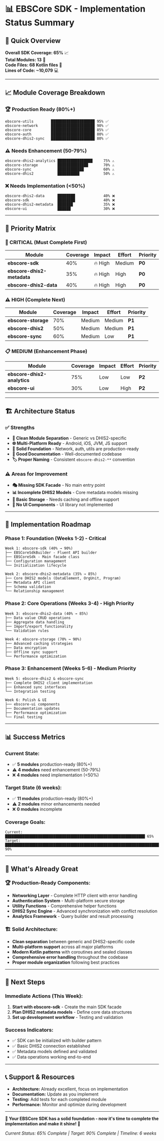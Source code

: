 # 📊 EBSCore SDK - Implementation Status Summary

## 🎯 **Quick Overview**

**Overall SDK Coverage: 65%** 📈  
**Total Modules: 13** 🧩  
**Code Files: 68 Kotlin files** 📝  
**Lines of Code: ~10,079** 💻  

---

## 📈 **Module Coverage Breakdown**

### **🏆 Production Ready (80%+)**
```
ebscore-utils        ████████████████████ 95% ✅
ebscore-network      ████████████████████ 90% ✅
ebscore-core         ████████████████████ 85% ✅
ebscore-auth         ████████████████████ 80% ✅
ebscore-dhis2-sync   ████████████████████ 80% ✅
```

### **⚠️ Needs Enhancement (50-79%)**
```
ebscore-dhis2-analytics ████████████████     75% ⚠️
ebscore-storage         ██████████████       70% ⚠️
ebscore-sync            ████████████         60% ⚠️
ebscore-dhis2           ██████████           50% ⚠️
```

### **❌ Needs Implementation (<50%)**
```
ebscore-dhis2-data      ████████             40% ❌
ebscore-sdk             ████████             40% ❌
ebscore-dhis2-metadata  ███████              35% ❌
ebscore-ui              ██████               30% ❌
```

---

## 🎯 **Priority Matrix**

### **🚨 CRITICAL (Must Complete First)**
| Module | Coverage | Impact | Effort | Priority |
|--------|----------|--------|--------|----------|
| **ebscore-sdk** | 40% | 🔥 High | Medium | **P0** |
| **ebscore-dhis2-metadata** | 35% | 🔥 High | High | **P0** |
| **ebscore-dhis2-data** | 40% | 🔥 High | High | **P0** |

### **⚠️ HIGH (Complete Next)**
| Module | Coverage | Impact | Effort | Priority |
|--------|----------|--------|--------|----------|
| **ebscore-storage** | 70% | Medium | Medium | **P1** |
| **ebscore-dhis2** | 50% | Medium | Medium | **P1** |
| **ebscore-sync** | 60% | Medium | Low | **P1** |

### **📋 MEDIUM (Enhancement Phase)**
| Module | Coverage | Impact | Effort | Priority |
|--------|----------|--------|--------|----------|
| **ebscore-dhis2-analytics** | 75% | Low | Low | **P2** |
| **ebscore-ui** | 30% | Low | High | **P2** |

---

## 🏗️ **Architecture Status**

### **✅ Strengths**
- **🎯 Clean Module Separation** - Generic vs DHIS2-specific
- **🌐 Multi-Platform Ready** - Android, iOS, JVM, JS support
- **🔧 Solid Foundation** - Network, auth, utils are production-ready
- **📝 Good Documentation** - Well-documented codebase
- **🏷️ Proper Naming** - Consistent `ebscore-dhis2-**` convention

### **⚠️ Areas for Improvement**
- **🎭 Missing SDK Facade** - No main entry point
- **📊 Incomplete DHIS2 Models** - Core metadata models missing
- **💾 Basic Storage** - Needs caching and offline support
- **🎨 No UI Components** - UI library not implemented

---

## 🚀 **Implementation Roadmap**

### **Phase 1: Foundation (Weeks 1-2) - Critical**
```
Week 1: ebscore-sdk (40% → 90%)
├── EBSCoreSdkBuilder - Fluent API builder
├── EBSCoreSdk - Main facade class
├── Configuration management
└── Initialization lifecycle

Week 2: ebscore-dhis2-metadata (35% → 85%)
├── Core DHIS2 models (DataElement, OrgUnit, Program)
├── Metadata API client
├── Schema validation
└── Relationship management
```

### **Phase 2: Core Operations (Weeks 3-4) - High Priority**
```
Week 3: ebscore-dhis2-data (40% → 85%)
├── Data value CRUD operations
├── Aggregate data handling
├── Import/export functionality
└── Validation rules

Week 4: ebscore-storage (70% → 90%)
├── Advanced caching strategies
├── Data encryption
├── Offline sync support
└── Performance optimization
```

### **Phase 3: Enhancement (Weeks 5-6) - Medium Priority**
```
Week 5: ebscore-dhis2 & ebscore-sync
├── Complete DHIS2 client implementation
├── Enhanced sync interfaces
└── Integration testing

Week 6: Polish & UI
├── ebscore-ui components
├── Documentation updates
├── Performance optimization
└── Final testing
```

---

## 📊 **Success Metrics**

### **Current State:**
- ✅ **5 modules** production-ready (80%+)
- ⚠️ **4 modules** need enhancement (50-79%)
- ❌ **4 modules** need implementation (<50%)

### **Target State (6 weeks):**
- ✅ **11 modules** production-ready (80%+)
- ⚠️ **2 modules** minor enhancements needed
- ❌ **0 modules** incomplete

### **Coverage Goals:**
```
Current:  ████████████████████████████████████████████████████████████████ 65%
Target:   ████████████████████████████████████████████████████████████████████████████████████████ 90%
```

---

## 🎉 **What's Already Great**

### **🏆 Production-Ready Components:**
- **Networking Layer** - Complete HTTP client with error handling
- **Authentication System** - Multi-platform secure storage
- **Utility Functions** - Comprehensive helper functions
- **DHIS2 Sync Engine** - Advanced synchronization with conflict resolution
- **Analytics Framework** - Query builder and result processing

### **🏗️ Solid Architecture:**
- **Clean separation** between generic and DHIS2-specific code
- **Multi-platform support** across all major platforms
- **Modern Kotlin patterns** with coroutines and sealed classes
- **Comprehensive error handling** throughout the codebase
- **Proper module organization** following best practices

---

## 🎯 **Next Steps**

### **Immediate Actions (This Week):**
1. **Start with ebscore-sdk** - Create the main SDK facade
2. **Plan DHIS2 metadata models** - Define core data structures
3. **Set up development workflow** - Testing and validation

### **Success Indicators:**
- ✅ SDK can be initialized with builder pattern
- ✅ Basic DHIS2 connection established
- ✅ Metadata models defined and validated
- ✅ Data operations working end-to-end

---

## 📞 **Support & Resources**

- **Architecture:** Already excellent, focus on implementation
- **Documentation:** Update as you implement
- **Testing:** Add tests for each completed module
- **Performance:** Monitor and optimize during development

---

**🚀 Your EBSCore SDK has a solid foundation - now it's time to complete the implementation and make it shine! 🌟**

*Current Status: 65% Complete | Target: 90% Complete | Timeline: 6 weeks*